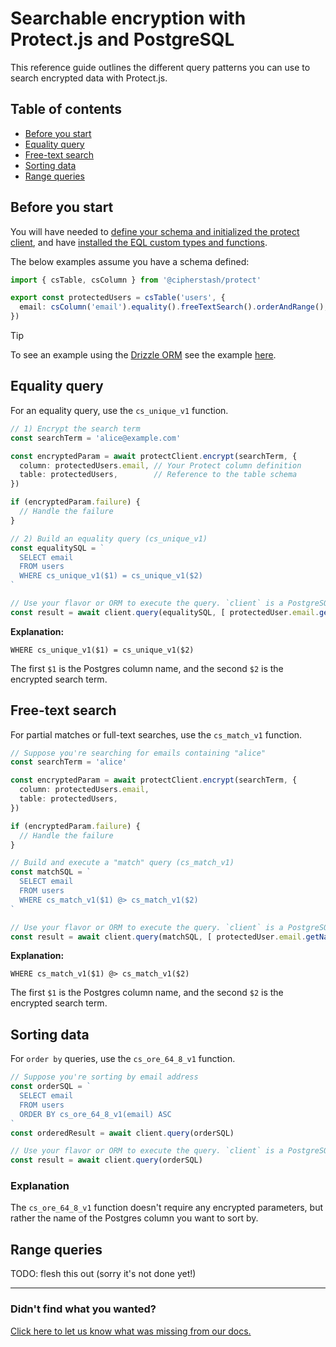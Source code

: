 # Searchable encryption with Protect.js and PostgreSQL

This reference guide outlines the different query patterns you can use to search encrypted data with Protect.js.

## Table of contents

- [Before you start](#before-you-start)
- [Equality query](#equality-query)
- [Free-text search](#free-text-search)
- [Sorting data](#sorting-data)
- [Range queries](#range-queries)

## Before you start

You will have needed to [define your schema and initialized the protect client](../../README.md#defining-your-schema), and have [installed the EQL custom types and functions](../../README.md#searchable-encryption-in-postgresql).

The below examples assume you have a schema defined:

```ts
import { csTable, csColumn } from '@cipherstash/protect'

export const protectedUsers = csTable('users', {
  email: csColumn('email').equality().freeTextSearch().orderAndRange(),
})
```

> [!TIP]
> To see an example using the [Drizzle ORM](https://github.com/drizzle-team/drizzle-orm) see the example [here](../../apps/drizzle/src/select.ts).

## Equality query

For an equality query, use the `cs_unique_v1` function.

```ts
// 1) Encrypt the search term
const searchTerm = 'alice@example.com'

const encryptedParam = await protectClient.encrypt(searchTerm, {
  column: protectedUsers.email, // Your Protect column definition
  table: protectedUsers,        // Reference to the table schema
})

if (encryptedParam.failure) {
  // Handle the failure
}

// 2) Build an equality query (cs_unique_v1)
const equalitySQL = `
  SELECT email
  FROM users
  WHERE cs_unique_v1($1) = cs_unique_v1($2)
`

// Use your flavor or ORM to execute the query. `client` is a PostgreSQL client.
const result = await client.query(equalitySQL, [ protectedUser.email.getName(), encryptedParam.data ])
```

**Explanation:**

`WHERE cs_unique_v1($1) = cs_unique_v1($2)`

The first `$1` is the Postgres column name, and the second `$2` is the encrypted search term. 

## Free-text search

For partial matches or full-text searches, use the `cs_match_v1` function.

```ts
// Suppose you're searching for emails containing "alice"
const searchTerm = 'alice'

const encryptedParam = await protectClient.encrypt(searchTerm, {
  column: protectedUsers.email,
  table: protectedUsers,
})

if (encryptedParam.failure) {
  // Handle the failure
}

// Build and execute a "match" query (cs_match_v1)
const matchSQL = `
  SELECT email
  FROM users
  WHERE cs_match_v1($1) @> cs_match_v1($2)
`

// Use your flavor or ORM to execute the query. `client` is a PostgreSQL client.
const result = await client.query(matchSQL, [ protectedUser.email.getName(), encryptedParam.data ])
```

**Explanation:**

`WHERE cs_match_v1($1) @> cs_match_v1($2)`

The first `$1` is the Postgres column name, and the second `$2` is the encrypted search term.

## Sorting data

For `order by` queries, use the `cs_ore_64_8_v1` function.

```ts
// Suppose you're sorting by email address
const orderSQL = `
  SELECT email
  FROM users
  ORDER BY cs_ore_64_8_v1(email) ASC
`
const orderedResult = await client.query(orderSQL)

// Use your flavor or ORM to execute the query. `client` is a PostgreSQL client.
const result = await client.query(orderSQL)
```

### Explanation

The `cs_ore_64_8_v1` function doesn't require any encrypted parameters, but rather the name of the Postgres column you want to sort by.

## Range queries

TODO: flesh this out (sorry it's not done yet!)

---

### Didn't find what you wanted?

[Click here to let us know what was missing from our docs.](https://github.com/cipherstash/protectjs/issues/new?template=docs-feedback.yml&title=[Docs:]%20Feedback%20on%searchable-encryption-postgres.md)
